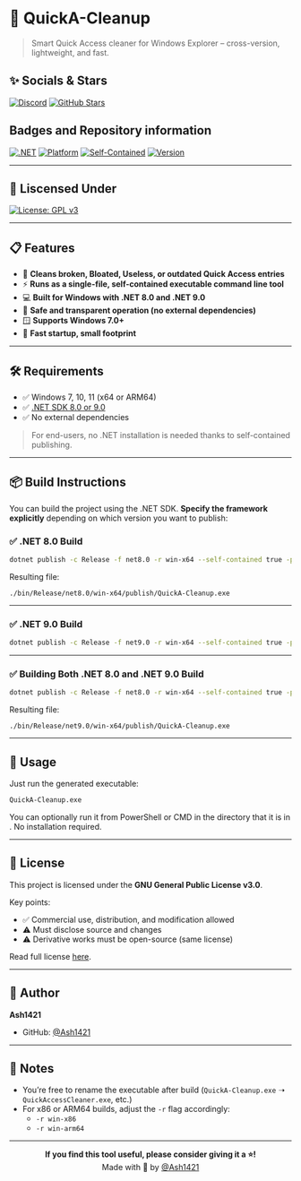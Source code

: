 # 🧹 QuickA-Cleanup

> Smart Quick Access cleaner for Windows Explorer – cross-version, lightweight, and fast.

## ✨ Socials & Stars

[![Discord](https://img.shields.io/badge/Discord-7289DA?style=for-the-badge&logo=discord&logoColor=white)](https://discord.gg/xc4D33wBmA)
[![GitHub Stars](https://img.shields.io/github/stars/Ash1421/QuickA-Cleanup?style=for-the-badge&color=gold)](https://github.com/Ash1421/QuickA-Cleanup)

## Badges and Repository information

[![.NET](https://img.shields.io/badge/Built%20With-.NET%208/9-512BD4?style=for-the-badge&logo=dotnet)](https://dotnet.microsoft.com/)
[![Platform](https://img.shields.io/badge/Platform-Windows%20Only-blue?style=for-the-badge&logo=windows)](https://learn.microsoft.com/en-us/windows/)
[![Self-Contained](https://img.shields.io/badge/Deployment-Self--Contained-purple?style=for-the-badge)](#-deployment)
[![Version](https://img.shields.io/badge/version-v1.2.1-green?style=for-the-badge)](https://github.com/Ash1421/QuickA-Cleanup/releases/tag/v1.2.1)

---

## 📜 Liscensed Under

[![License: GPL v3](https://img.shields.io/badge/License-GPL%20v3-gold.svg?style=for-the-badge)](https://www.gnu.org/licenses/gpl-3.0)

---

## 📋 Features

- 🧠 **Cleans broken, Bloated, Useless, or outdated Quick Access entries**
- ⚡ **Runs as a single-file, self-contained executable command line tool**
- 💻 **Built for Windows with .NET 8.0 and .NET 9.0**
- 🔐 **Safe and transparent operation (no external dependencies)**
- 🪟 **Supports Windows 7.0+**
- 🚀 **Fast startup, small footprint**

---

## 🛠️ Requirements

- ✅ Windows 7, 10, 11 (x64 or ARM64)
- ✅ [.NET SDK 8.0 or 9.0](https://dotnet.microsoft.com/en-us/download)
- ✅ No external dependencies

> For end-users, no .NET installation is needed thanks to self-contained publishing.

---

## 📦 Build Instructions

You can build the project using the .NET SDK. **Specify the framework explicitly** depending on which version you want to publish:

### ✅ .NET 8.0 Build

```bash
dotnet publish -c Release -f net8.0 -r win-x64 --self-contained true -p:PublishSingleFile=true -p:PublishTrimmed=true
```

Resulting file:

```
./bin/Release/net8.0/win-x64/publish/QuickA-Cleanup.exe
```

---

### ✅ .NET 9.0 Build

```bash
dotnet publish -c Release -f net9.0 -r win-x64 --self-contained true -p:PublishSingleFile=true -p:PublishTrimmed=true
```

---

### ✅ Building Both .NET 8.0 and .NET 9.0 Build

```bash
dotnet publish -c Release -f net8.0 -r win-x64 --self-contained true -p:PublishSingleFile=true -p:PublishTrimmed=true && dotnet publish -c Release -f net9.0 -r win-x64 --self-contained true -p:PublishSingleFile=true -p:PublishTrimmed=true
```

Resulting file:

```
./bin/Release/net9.0/win-x64/publish/QuickA-Cleanup.exe
```

---

## 🚀 Usage

Just run the generated executable:

```bash
QuickA-Cleanup.exe
```

You can optionally run it from PowerShell or CMD in the directory that it is in . No installation required.

---

## 📄 License

This project is licensed under the **GNU General Public License v3.0**.

Key points:

- ✅ Commercial use, distribution, and modification allowed
- ⚠️ Must disclose source and changes
- ⚠️ Derivative works must be open-source (same license)

Read full license [here](https://www.gnu.org/licenses/gpl-3.0).

---

## 👤 Author

**Ash1421**

- GitHub: [@Ash1421](https://github.com/Ash1421)

---

## 📝 Notes

- You’re free to rename the executable after build (`QuickA-Cleanup.exe` ➝ `QuickAccessCleaner.exe`, etc.)
- For x86 or ARM64 builds, adjust the `-r` flag accordingly:
  - `-r win-x86`
  - `-r win-arm64`

---

<div align="center">

**If you find this tool useful, please consider giving it a ⭐!**  
Made with 💜 by [@Ash1421](https://github.com/Ash1421)

</div>
